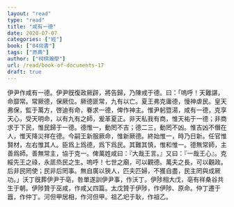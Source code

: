 ```yaml
---
layout: "read"
type: "read"
title: "咸有一德"
date: 2020-07-07
categories: ["經"]
book: ["04尙書"]
tags: ["原典"]
author: ["柯棋瀚學"]
url: /read/book-of-documents-17
draft: true
---
```


伊尹作<v>咸有一德</v>。伊尹旣復政厥辟，將告歸，乃陳戒于德。曰：「嗚呼！天難諶，命靡常。常厥德，保厥位。厥德匪常，九有以亡。夏王弗克庸德，慢神虐民。皇天弗保，監于萬方，啓迪有命，眷求一德，俾作神主。惟尹躬暨湯，咸有一德，克享天心，受天明命，以有九有之師，爰革夏正。非天私我有商，惟天祐于一德；非商求于下民，惟民歸于一德。德惟一，動罔不吉；德二三，動罔不凶。惟吉凶不僭在人，惟天降災祥在德。今嗣王新服厥命，惟新厥德。終始惟一，時乃日新。任官惟賢材，左右惟其人。臣爲上爲德，爲下爲民。其難其慎，惟和惟一。德無常師，主善爲師。善無常主，協于克一。俾萬姓咸曰：『大哉王言。』又曰：『一哉王心』。克綏先王之祿，永厎烝民之生。嗚呼！七世之廟，可以觀德。萬夫之長，可以觀政。后非民罔使；民非后罔事。無自廣以狹人，匹夫匹婦，不獲自盡，民主罔與成厥功。」沃丁旣葬伊尹于亳，咎單遂訓伊尹事，作<v>沃丁</v>。伊陟相大戊，亳有祥桑谷共生于朝。伊陟贊于巫咸，作<v>咸乂</v>四篇。太戊贊于伊陟，作<v>伊陟</v>、<v>原命</v>。仲丁遷于囂，作<v>仲丁</v>。河但甲居相，作<v>河但甲</v>。祖乙圯于耿，作<v>祖乙</v>。
